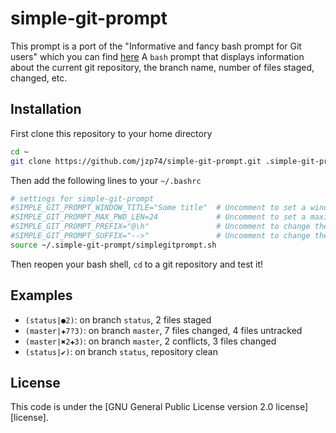 # simple-git-prompt
This prompt is a port of the "Informative and fancy bash prompt for Git users" which you can find [here](https://github.com/magicmonty/bash-git-prompt)
A ``bash`` prompt that displays information about the current git repository, the branch name, number of files staged, changed, etc.
## Installation
First clone this repository to your home directory
```bash
cd ~
git clone https://github.com/jzp74/simple-git-prompt.git .simple-git-prompt
```
Then add the following lines to your ```~/.bashrc```
```bash
# settings for simple-git-prompt
#SIMPLE_GIT_PROMPT_WINDOW_TITLE="Some title"  # Uncomment to set a window title
#SIMPLE_GIT_PROMPT_MAX_PWD_LEN=24             # Uncomment to set a maximum length of current path (PWD). Use 0 to not display $PWD at all
#SIMPLE_GIT_PROMPT_PREFIX="@\h"               # Uncomment to change the standard prefix of this prompt
#SIMPLE_GIT_PROMPT_SUFFIX="-->"               # Uncomment to change the standard postfix of this prompt
source ~/.simple-git-prompt/simplegitprompt.sh
```
Then reopen your bash shell, ```cd``` to a git repository and test it!

## Examples
* ``(status|●2)``: on branch ``status``, 2 files staged
* ``(master|✚7?3)``: on branch ``master``, 7 files changed, 4 files untracked
* ``(master|✖2✚3)``: on branch ``master``, 2 conflicts, 3 files changed
* ``(status|✔)``: on branch ``status``, repository clean

## License
This code is under the [GNU General Public License version 2.0 license][license].
